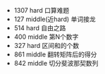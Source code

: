 * 1307 hard 口算难题
* 127 middle(近hard)  单词接龙
* 514 hard 自由之路
* 400 middle 第N个数字
* 327 hard 区间和的个数
* 861 middle 翻转矩阵后的得分
* 842 middle 切分斐波那契数列